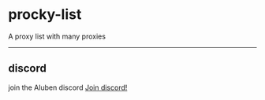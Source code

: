 # procky-list
A proxy list with many proxies

-------------------------------------
## discord
  join the Aluben discord
  [Join discord!](https://discord.gg/Jeybsy2us4)
  
